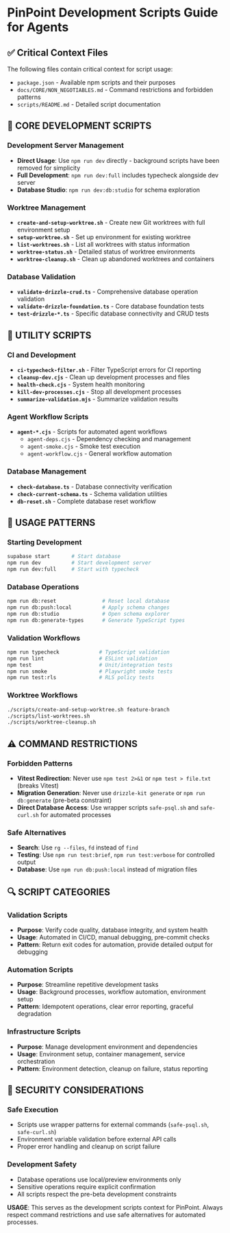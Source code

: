 # PinPoint Development Scripts Guide for Agents

## ✅ Critical Context Files
The following files contain critical context for script usage:
- `package.json` - Available npm scripts and their purposes
- `docs/CORE/NON_NEGOTIABLES.md` - Command restrictions and forbidden patterns
- `scripts/README.md` - Detailed script documentation

## 🔨 CORE DEVELOPMENT SCRIPTS

### Development Server Management
- **Direct Usage**: Use `npm run dev` directly - background scripts have been removed for simplicity
- **Full Development**: `npm run dev:full` includes typecheck alongside dev server
- **Database Studio**: `npm run dev:db:studio` for schema exploration

### Worktree Management
- **`create-and-setup-worktree.sh`** - Create new Git worktrees with full environment setup
- **`setup-worktree.sh`** - Set up environment for existing worktree
- **`list-worktrees.sh`** - List all worktrees with status information
- **`worktree-status.sh`** - Detailed status of worktree environments
- **`worktree-cleanup.sh`** - Clean up abandoned worktrees and containers

### Database Validation
- **`validate-drizzle-crud.ts`** - Comprehensive database operation validation
- **`validate-drizzle-foundation.ts`** - Core database foundation tests
- **`test-drizzle-*.ts`** - Specific database connectivity and CRUD tests

## 🔧 UTILITY SCRIPTS

### CI and Development
- **`ci-typecheck-filter.sh`** - Filter TypeScript errors for CI reporting
- **`cleanup-dev.cjs`** - Clean up development processes and files
- **`health-check.cjs`** - System health monitoring
- **`kill-dev-processes.cjs`** - Stop all development processes
- **`summarize-validation.mjs`** - Summarize validation results

### Agent Workflow Scripts
- **`agent-*.cjs`** - Scripts for automated agent workflows
  - `agent-deps.cjs` - Dependency checking and management
  - `agent-smoke.cjs` - Smoke test execution
  - `agent-workflow.cjs` - General workflow automation

### Database Management
- **`check-database.ts`** - Database connectivity verification
- **`check-current-schema.ts`** - Schema validation utilities
- **`db-reset.sh`** - Complete database reset workflow

## 🚀 USAGE PATTERNS

### Starting Development
```bash
supabase start       # Start database
npm run dev          # Start development server
npm run dev:full     # Start with typecheck
```

### Database Operations
```bash
npm run db:reset               # Reset local database
npm run db:push:local          # Apply schema changes
npm run db:studio              # Open schema explorer
npm run db:generate-types      # Generate TypeScript types
```

### Validation Workflows
```bash
npm run typecheck             # TypeScript validation
npm run lint                  # ESLint validation
npm test                      # Unit/integration tests
npm run smoke                 # Playwright smoke tests
npm run test:rls              # RLS policy tests
```

### Worktree Workflows
```bash
./scripts/create-and-setup-worktree.sh feature-branch
./scripts/list-worktrees.sh
./scripts/worktree-cleanup.sh
```

## ⚠️ COMMAND RESTRICTIONS

### Forbidden Patterns
- **Vitest Redirection**: Never use `npm test 2>&1` or `npm test > file.txt` (breaks Vitest)
- **Migration Generation**: Never use `drizzle-kit generate` or `npm run db:generate` (pre-beta constraint)
- **Direct Database Access**: Use wrapper scripts `safe-psql.sh` and `safe-curl.sh` for automated processes

### Safe Alternatives
- **Search**: Use `rg --files`, `fd` instead of `find`
- **Testing**: Use `npm run test:brief`, `npm run test:verbose` for controlled output
- **Database**: Use `npm run db:push:local` instead of migration files

## 🔍 SCRIPT CATEGORIES

### Validation Scripts
- **Purpose**: Verify code quality, database integrity, and system health
- **Usage**: Automated in CI/CD, manual debugging, pre-commit checks
- **Pattern**: Return exit codes for automation, provide detailed output for debugging

### Automation Scripts
- **Purpose**: Streamline repetitive development tasks
- **Usage**: Background processes, workflow automation, environment setup
- **Pattern**: Idempotent operations, clear error reporting, graceful degradation

### Infrastructure Scripts
- **Purpose**: Manage development environment and dependencies
- **Usage**: Environment setup, container management, service orchestration
- **Pattern**: Environment detection, cleanup on failure, status reporting

## 🔐 SECURITY CONSIDERATIONS

### Safe Execution
- Scripts use wrapper patterns for external commands (`safe-psql.sh`, `safe-curl.sh`)
- Environment variable validation before external API calls
- Proper error handling and cleanup on script failure

### Development Safety
- Database operations use local/preview environments only
- Sensitive operations require explicit confirmation
- All scripts respect the pre-beta development constraints

**USAGE**: This serves as the development scripts context for PinPoint. Always respect command restrictions and use safe alternatives for automated processes.